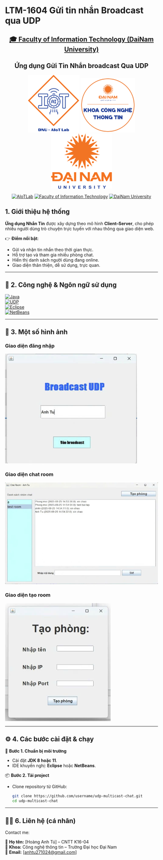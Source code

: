# LTM-1604 Gửi tin nhắn Broadcast qua UDP
<h2 align="center">
    <a href="https://dainam.edu.vn/vi/khoa-cong-nghe-thong-tin">
        🎓 Faculty of Information Technology (DaiNam University)
    </a>
</h2>

<h2 align="center">
    Ứng dụng Gửi Tin Nhắn broadcast Qua UDP
</h2>

<div align="center">
    <p align="center">
        <img src="docs/aiotlab_logo.png" alt="AIoTLab Logo" width="170"/>
        <img src="docs/fitdnu_logo.png" alt="FIT Logo" width="180"/>
        <img src="docs/dnu_logo.png" alt="DaiNam University Logo" width="200"/>
    </p>

[![AIoTLab](https://img.shields.io/badge/AIoTLab-green?style=for-the-badge)](https://www.facebook.com/DNUAIoTLab)
[![Faculty of Information Technology](https://img.shields.io/badge/Faculty%20of%20Information%20Technology-blue?style=for-the-badge)](https://dainam.edu.vn/vi/khoa-cong-nghe-thong-tin)
[![DaiNam University](https://img.shields.io/badge/DaiNam%20University-orange?style=for-the-badge)](https://dainam.edu.vn)

</div>

## 1. Giới thiệu hệ thống

**Ứng dụng Nhắn Tin** được xây dựng theo mô hình **Client–Server**, cho phép nhiều người dùng trò chuyện trực tuyến với nhau thông qua giao diện web.  

👉 **Điểm nổi bật**:
- Gửi và nhận tin nhắn theo thời gian thực.  
- Hỗ trợ tạo và tham gia nhiều phòng chat.  
- Hiển thị danh sách người dùng đang online.  
- Giao diện thân thiện, dễ sử dụng, trực quan.  

---

## 🔧 2. Công nghệ & Ngôn ngữ sử dụng

[![Java](https://img.shields.io/badge/Java-ED8B00?style=for-the-badge&logo=openjdk&logoColor=white)](https://www.oracle.com/java/technologies/javase-downloads.html)  
[![UDP](https://img.shields.io/badge/UDP%20Multicast-00599C?style=for-the-badge&logo=socket.io&logoColor=white)](https://docs.oracle.com/javase/tutorial/networking/datagrams/)   
[![Eclipse](https://img.shields.io/badge/Eclipse-2C2255?style=for-the-badge&logo=eclipseide&logoColor=white)](https://www.eclipse.org/)  
[![NetBeans](https://img.shields.io/badge/NetBeans-1B6AC6?style=for-the-badge&logo=apachenetbeanside&logoColor=white)](https://netbeans.apache.org/)  


---

## 🚀 3. Một số hình ảnh

### Giao diện đăng nhập
![Cấu trúc chương trình](demo/1.jpeg)

### Giao diện chat room
![Luồng xử lý](demo/2.jpeg)

### Giao diện tạo room
![Giao diện](demo/3.jpeg)

---

## ⚙️ 4. Các bước cài đặt & chạy

🔧 **Bước 1. Chuẩn bị môi trường**
- Cài đặt **JDK 8 hoặc 11**.  
- IDE khuyến nghị: **Eclipse** hoặc **NetBeans**.  

📦 **Bước 2. Tải project**
- Clone repository từ GitHub:  
  ```bash
  git clone https://github.com/username/udp-multicast-chat.git
  cd udp-multicast-chat


---
## 👨‍💻 6. Liên hệ (cá nhân)

Contact me:  

📌 **Họ tên:** [Hoàng Anh Tú] – CNTT K16-04  
📌 **Khoa:** Công nghệ thông tin – Trường Đại học Đại Nam  
📌 **Email:** [anhtu271024@gmail.com]  

